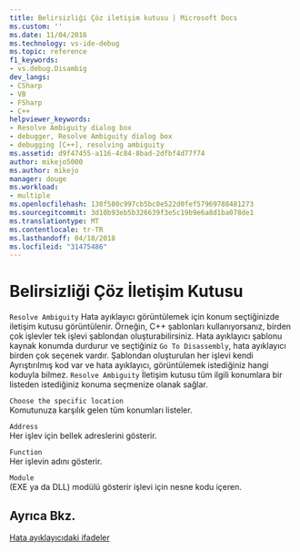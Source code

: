 ```yaml
---
title: Belirsizliği Çöz iletişim kutusu | Microsoft Docs
ms.custom: ''
ms.date: 11/04/2016
ms.technology: vs-ide-debug
ms.topic: reference
f1_keywords:
- vs.debug.Disambig
dev_langs:
- CSharp
- VB
- FSharp
- C++
helpviewer_keywords:
- Resolve Ambiguity dialog box
- debugger, Resolve Ambiguity dialog box
- debugging [C++], resolving ambiguity
ms.assetid: d9f47455-a116-4c84-8bad-2dfbf4d77f74
author: mikejo5000
ms.author: mikejo
manager: douge
ms.workload:
- multiple
ms.openlocfilehash: 130f580c997cb5bc0e522d0fef57969788481273
ms.sourcegitcommit: 3d10b93eb5b326639f3e5c19b9e6a8d1ba078de1
ms.translationtype: MT
ms.contentlocale: tr-TR
ms.lasthandoff: 04/18/2018
ms.locfileid: "31475486"
---
```

# <a name="resolve-ambiguity-dialog-box"></a>Belirsizliği Çöz İletişim Kutusu
`Resolve Ambiguity` Hata ayıklayıcı görüntülemek için konum seçtiğinizde iletişim kutusu görüntülenir. Örneğin, C++ şablonları kullanıyorsanız, birden çok işlevler tek işlevi şablondan oluşturabilirsiniz. Hata ayıklayıcı şablonu kaynak konumda durdurur ve seçtiğiniz `Go To Disassembly`, hata ayıklayıcı birden çok seçenek vardır. Şablondan oluşturulan her işlevi kendi Ayrıştırılmış kod var ve hata ayıklayıcı, görüntülemek istediğiniz hangi koduyla bilmez. `Resolve Ambiguity` İletişim kutusu tüm ilgili konumlara bir listeden istediğiniz konuma seçmenize olanak sağlar.  
  
 `Choose the specific location`  
 Komutunuza karşılık gelen tüm konumları listeler.  
  
 `Address`  
 Her işlev için bellek adreslerini gösterir.  
  
 `Function`  
 Her işlevin adını gösterir.  
  
 `Module`  
 (EXE ya da DLL) modülü gösterir işlevi için nesne kodu içeren.  
  
## <a name="see-also"></a>Ayrıca Bkz.  
 [Hata ayıklayıcıdaki ifadeler](../debugger/expressions-in-the-debugger.md)